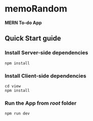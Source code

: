 # memoRandom
**MERN To-do App**

## Quick Start guide
### Install Server-side dependencies
	npm install
### Install Client-side dependencies
	cd view
	npm install
### Run the App from *root* folder
	npm run dev
	
